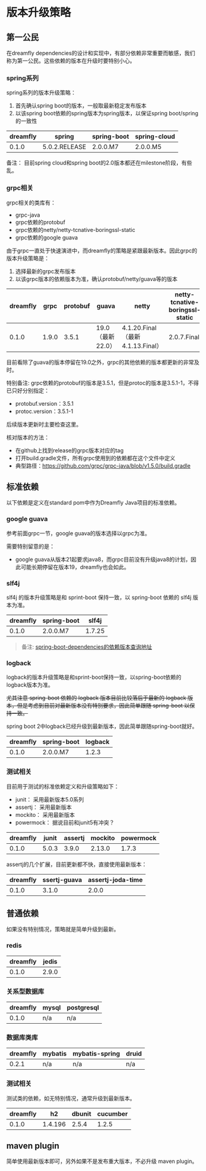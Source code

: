 # 版本升级策略

## 第一公民

在dreamfly dependencies的设计和实现中，有部分依赖非常重要而敏感，我们称为第一公民。这些依赖的版本在升级时要特别小心。

### spring系列

spring系列的版本升级策略：

1. 首先确认spring boot的版本，一般取最新稳定发布版本
2. 以该spring boot依赖的spring版本为spring版本，以保证spring boot/spring的一致性

| dreamfly | spring | spring-boot | spring-cloud |
|--------|--------|--------|--------|
|  0.1.0 |  5.0.2.RELEASE  |  2.0.0.M7 | 2.0.0.M5 |

备注： 目前spring cloud和spring boot的2.0版本都还在milestone阶段，有些乱。

### grpc相关

grpc相关的类库有：

- grpc-java
- grpc依赖的protobuf
- grpc依赖的netty/netty-tcnative-boringssl-static
- grpc依赖的google guava

由于grpc一直处于快速演进中，而dreamfly的策略是紧跟最新版本。因此grpc的版本升级策略是：

1. 选择最新的grpc发布版本
2. 以该grpc版本的依赖版本为准，确认protobuf/netty/guava等的版本

| dreamfly | grpc | protobuf | guava | netty |netty-tcnative-boringssl-static|
|--------|--------|--------|--------|--------|--------|
|  0.1.0 |  1.9.0 | 3.5.1 |  19.0（最新22.0） | 4.1.20.Final（最新4.1.13.Final） | 2.0.7.Final |

目前看除了guava的版本停留在19.0之外，grpc的其他依赖的版本都更新的非常及时。

特别备注: grpc依赖的protobuf的版本是3.5.1，但是protoc的版本是3.5.1-1，不得已只好分别指定：

- protobuf.version：3.5.1
- protoc.version：3.5.1-1

后续版本更新时主要检查这里。

核对版本的方法：

- 在github上找到release的grpc版本对应的tag
- 打开build.gradle文件，所有grpc使用到的依赖都在这个文件中定义
- 典型路径：https://github.com/grpc/grpc-java/blob/v1.5.0/build.gradle

## 标准依赖

以下依赖是定义在standard pom中作为Dreamfly Java项目的标准依赖。

### google guava

参考前面grpc一节，google guava的版本选择以grpc为准。

需要特别留意的是：

- google guava从版本21起要求java8，而grpc目前没有升级java8的计划，因此可能长期停留在版本19，dreamfly也会如此。

### slf4j

slf4j 的版本升级策略是和 sprint-boot 保持一致，以 spring-boot 依赖的 slf4j 版本为准。

| dreamfly | spring-boot | slf4j |
|--------|--------|--------|
|  0.1.0 |  2.0.0.M7  |  1.7.25 |

> 备注: [spring-boot-dependencies的依赖版本查询地址](http://mvnrepository.com/artifact/org.springframework.boot/spring-boot-dependencies)

### logback

logback的版本升级策略是和sprint-boot保持一致，以spring-boot依赖的logback版本为准。

~~尤其注意 spring-boot 依赖的 logback 版本目前比较落后于最新的 logback 版本，但是考虑到目前对最新版本没有特别要求，因此简单跟随 spring-boot 以保持一致。~~

spring boot 2中logback已经升级到最新版本，因此简单跟随spring-boot就好。

| dreamfly | spring-boot | logback |
|--------|--------|--------|
|  0.1.0 |  2.0.0.M7  | 1.2.3 |

### 测试相关

目前用于测试的标准依赖定义和升级策略如下：

- junit： 采用最新版本5.0系列
- assertj： 采用最新版本
- mockito： 采用最新版本
- powermock： 据说目前和junit5有冲突？

| dreamfly | junit | assertj | mockito | powermock |
|--------|--------|--------|--------|--------|
|  0.1.0 |  5.0.3  |  3.9.0 | 2.13.0 | 1.7.3 |

assertj的几个扩展，目前更新都不快，直接使用最新版本：

| dreamfly |  ssertj-guava | assertj-joda-time |
|--------|--------|--------|
|  0.1.0 |  3.1.0  |  2.0.0 |

## 普通依赖

如果没有特别情况，策略就是简单升级到最新。

### redis

| dreamfly |  jedis |
|--------|--------|
|  0.1.0 |  2.9.0  |

### 关系型数据库

| dreamfly |  mysql | postgresql |
|--------|--------|--------|
|  0.1.0 |  n/a  |  n/a  |

### 数据库类库

| dreamfly |  mybatis | mybatis-spring | druid |
|--------|--------|--------|--------|
|  0.2.1 |  n/a  | n/a | n/a |

### 测试相关

测试类的依赖，如无特别情况，通常升级到最新版本。

| dreamfly | h2 | dbunit | cucumber |
|--------|--------|--------|--------|
|  0.1.0 |  1.4.196 | 2.5.4 | 1.2.5 |

## maven plugin

简单使用最新版本即可，另外如果不是发布重大版本，不必升级 maven plugin。




